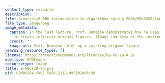 ```yaml
---
content_type: resource
description: ''
file: /courses/6-006-introduction-to-algorithms-spring-2020/89d89284fa015e962118dd6201006c98_6-006s20-th.png
file_type: image/png
image_metadata:
  caption: In the last lecture, Prof. Demaine demonstrates how he uses algorithms
    to create intricate origami figures. (Image courtesy of the instructors.)
  credit: ''
  image-alt: Prof. Demaine holds up a swirling origami figure.
learning_resource_types: []
license: https://creativecommons.org/licenses/by-nc-sa/4.0/
ocw_type: OCWImage
resourcetype: Image
title: 6-006s20-th.png
uid: 89d89284-fa01-5e96-2118-dd6201006c98
---
```

